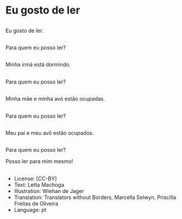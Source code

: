 # Eu gosto de ler

##
Eu gosto de ler.

##
Para quem eu posso ler?

##
Minha irmã está dormindo.

##
Para quem eu posso ler?

##
Minha mãe e minha avó estão ocupadas.

##
Para quem eu posso ler?

##
Meu pai e meu avô estão ocupados.

##
Para quem eu posso ler?

Posso ler para mim mesmo!

##
* License: [CC-BY]
* Text: Letta Machoga
* Illustration: Wiehan de Jager
* Translation: Translators without Borders, Marcella Selwyn, Priscilla Freitas de Oliveira
* Language: pt
